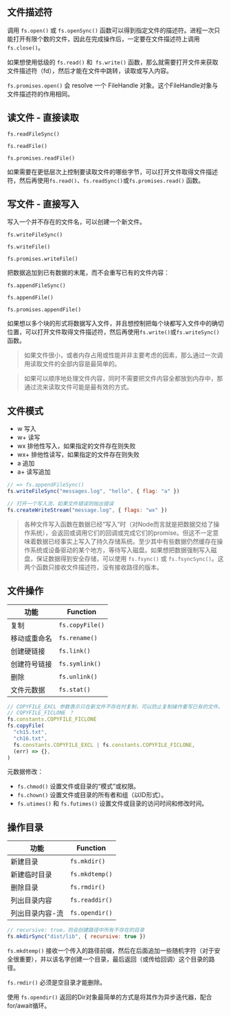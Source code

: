 ## 文件描述符

调用 `fs.open()` 或 `fs.openSync()` 函数可以得到指定文件的描述符。进程一次只能打开有限个数的文件，因此在完成操作后，一定要在文件描述符上调用 `fs.close()`。

如果想使用低级的 `fs.read()` 和` fs.write()` 函数，那么就需要打开文件来获取文件描述符（fd），然后才能在文件中跳转，读取或写入内容。

`fs.promises.open()` 会 resolve 一个 FileHandle 对象。这个FileHandle对象与文件描述符的作用相同。

## 读文件 - 直接读取

`fs.readFileSync()`

`fs.readFile()`

`fs.promises.readFile()`

如果需要在更低层次上控制要读取文件的哪些字节，可以打开文件取得文件描述符，然后再使用`fs.read()`、`fs.readSync()`或`fs.promises.read()` 函数。

## 写文件 - 直接写入

写入一个并不存在的文件名，可以创建一个新文件。

`fs.writeFileSync()`

`fs.writeFile()`

`fs.promises.writeFile()`

把数据追加到已有数据的末尾，而不会重写已有的文件内容：

`fs.appendFileSync()`

`fs.appendFile()`

`fs.promises.appendFile()`

如果想以多个块的形式将数据写入文件，并且想控制把每个块都写入文件中的确切位置，可以打开文件取得文件描述符，然后再使用`fs.write()`或`fs.writeSync()`函数。

> 如果文件很小，或者内存占用或性能并非主要考虑的因素，那么通过一次调用读取文件的全部内容是最简单的。

> 如果可以顺序地处理文件内容，同时不需要把文件内容全都放到内存中，那通过流来读取文件可能是最有效的方式。

## 文件模式

- w 写入
- w+ 读写
- wx 排他性写入，如果指定的文件存在则失败
- wx+ 排他性读写，如果指定的文件存在则失败
- a 追加
- a+ 读写追加

```javascript
// => fs.appendFileSync()
fs.writeFileSync("messages.log", "hello", { flag: "a" })

// 打开一个写入流，如果文件错误则抛出错误
fs.createWriteStream("message.log", { flags: "wx" })
```

> 各种文件写入函数在数据已经“写入”时（对Node而言就是把数据交给了操作系统），会返回或调用它们的回调或完成它们的promise。但这不一定意味着数据已经事实上写入了持久存储系统。至少其中有些数据仍然缓存在操作系统或设备驱动的某个地方，等待写入磁盘。如果想把数据强制写入磁盘，保证数据得到安全存储，可以使用 `fs.fsync()` 或 `fs.fsyncSync()`。这两个函数只接收文件描述符，没有接收路径的版本。

## 文件操作

| 功能         | Function        |
| ------------ | --------------- |
| 复制         | `fs.copyFile()` |
| 移动或重命名 | `fs.rename()`   |
| 创建硬链接   | `fs.link()`     |
| 创建符号链接 | `fs.symlink()`  |
| 删除         | `fs.unlink()`   |
| 文件元数据   | `fs.stat()`     |

```js
// COPYFILE_EXCL 参数表示只在新文件不存在时复制，可以防止复制操作重写已有的文件。
// COPYFILE_FICLONE ？
fs.constants.COPYFILE_FICLONE
fs.copyFile(
  "ch15.txt",
  "ch16.txt",
  fs.constants.COPYFILE_EXCL | fs.constants.COPYFILE_FICLONE,
  (err) => {},
)
```

元数据修改：

- `fs.chmod()` 设置文件或目录的“模式”或权限。
- `fs.chown()` 设置文件或目录的所有者和组（以ID形式）。
- `fs.utimes()` 和 `fs.futimes()` 设置文件或目录的访问时间和修改时间。

## 操作目录

| 功能            | Function       |
| --------------- | -------------- |
| 新建目录        | `fs.mkdir()`   |
| 新建临时目录    | `fs.mkdtemp()` |
| 删除目录        | `fs.rmdir()`   |
| 列出目录内容    | `fs.readdir()` |
| 列出目录内容-流 | `fs.opendir()` |

```js
// recursive: true，则会创建路径中所有不存在的目录
fs.mkdirSync("dist/lib", { recursive: true })
```

`fs.mkdtemp()` 接收一个传入的路径前缀，然后在后面追加一些随机字符（对于安全很重要），并以该名字创建一个目录，最后返回（或传给回调）这个目录的路径。

`fs.rmdir()` 必须是空目录才能删除。

使用 `fs.opendir()` 返回的Dir对象最简单的方式是将其作为异步迭代器，配合for/await循环。

